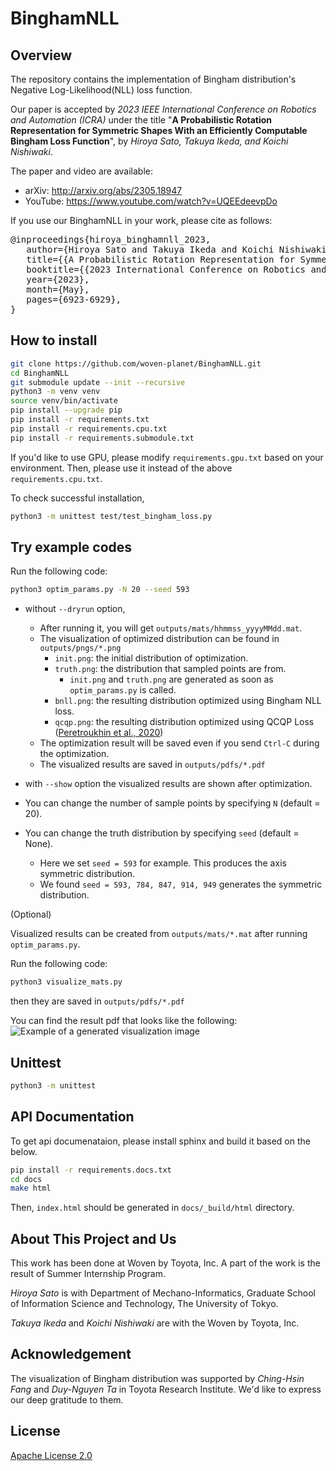 # BinghamNLL

## Overview

The repository contains the implementation of Bingham distribution's Negative Log-Likelihood(NLL) loss function.

Our paper is accepted by *2023 IEEE International Conference on Robotics and Automation (ICRA)* under the title "**A Probabilistic Rotation Representation for Symmetric Shapes With an Efficiently Computable Bingham Loss Function**", by *Hiroya Sato, Takuya Ikeda, and Koichi Nishiwaki*.

The paper and video are available: 
- arXiv: http://arxiv.org/abs/2305.18947
- YouTube: https://www.youtube.com/watch?v=UQEEdeevpDo

If you use our BinghamNLL in your work, please cite as follows:
<pre>
@inproceedings{hiroya_binghamnll_2023,
   author={Hiroya Sato and Takuya Ikeda and Koichi Nishiwaki},
   title={{A Probabilistic Rotation Representation for Symmetric Shapes With an Efficiently Computable Bingham Loss Function}},
   booktitle={{2023 International Conference on Robotics and Automation (ICRA)}},
   year={2023},
   month={May},
   pages={6923-6929},
}
</pre>

## How to install

```bash
git clone https://github.com/woven-planet/BinghamNLL.git
cd BinghamNLL
git submodule update --init --recursive
python3 -m venv venv
source venv/bin/activate
pip install --upgrade pip
pip install -r requirements.txt
pip install -r requirements.cpu.txt
pip install -r requirements.submodule.txt
```

If you'd like to use GPU, please modify `requirements.gpu.txt` based on your environment.
Then, please use it instead of the above `requirements.cpu.txt`.

To check successful installation,
```bash
python3 -m unittest test/test_bingham_loss.py
```

## Try example codes
Run the following code:
```bash
python3 optim_params.py -N 20 --seed 593
```
- without `--dryrun` option,
  - After running it, you will get `outputs/mats/hhmmss_yyyyMMdd.mat`.
  - The visualization of optimized distribution can be found in `outputs/pngs/*.png`
    - `init.png`: the initial distribution of optimization.
    - `truth.png`: the distribution that sampled points are from.
      - `init.png` and `truth.png` are generated as soon as `optim_params.py` is called.
    - `bnll.png`: the resulting distribution optimized using Bingham NLL loss.
    - `qcqp.png`: the resulting distribution optimized using QCQP Loss ([Peretroukhin et al., 2020](https://github.com/utiasSTARS/bingham-rotation-learning))
  - The optimization result will be saved even if you send `Ctrl-C` during the optimization.
  - The visualized results are saved in `outputs/pdfs/*.pdf`

- with `--show` option the visualized results are shown after optimization.

- You can change the number of sample points by specifying `N` (default = 20).
- You can change the truth distribution by specifying `seed` (default = None).
  - Here we set `seed = 593` for example. This produces the axis symmetric distribution.
  - We found `seed = 593, 784, 847, 914, 949` generates the symmetric distribution.

(Optional)

Visualized results can be created from `outputs/mats/*.mat` after running `optim_params.py`.

Run the following code:
```bash
python3 visualize_mats.py
```
then they are saved in `outputs/pdfs/*.pdf`

You can find the result pdf that looks like the following:
![Example of a generated visualization image](outputs/sample/vis_sample_axissym.png)


## Unittest

```bash
python3 -m unittest
```


## API Documentation

To get api documenataion, please install sphinx and build it based on the below.

```bash
pip install -r requirements.docs.txt
cd docs
make html
```
Then, `index.html` should be generated in `docs/_build/html` directory.


## About This Project and Us

This work has been done at Woven by Toyota, Inc.
A part of the work is the result of Summer Internship Program.

*Hiroya Sato* is with Department of Mechano-Informatics, Graduate School of Information Science and Technology, The University of Tokyo.

*Takuya Ikeda* and *Koichi Nishiwaki* are with the Woven by Toyota, Inc.

## Acknowledgement

The visualization of Bingham distribution was supported by *Ching-Hsin Fang* and *Duy-Nguyen Ta* in Toyota Research Institute. We'd like to express our deep gratitude to them.


## License
[Apache License 2.0](LICENSE)
